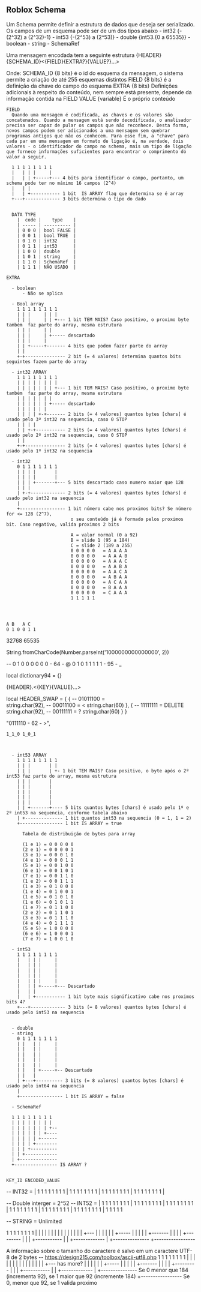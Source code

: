 ## Roblox Schema

Um Schema permite definir a estrutura de dados que deseja ser serializado. Os campos de um esquema pode ser de um dos tipos abaixo
    - int32     {-(2^32) a (2^32)-1}
    - int53     {-(2^53) a (2^53)}
    - double    {int53.{0 a 65535}}
    - boolean
    - string
    - SchemaRef

  Uma mensagem encodada tem a seguinte estrutura
    {HEADER}{SCHEMA_ID}<{FIELD}{EXTRA?}{VALUE?}...>
  
  Onde:
    SCHEMA_ID {8 bits} é o id do esquema da mensagem, o sistema permite a criação de até 255 esquemas distintos
    FIELD     {8 bits} é a definição da chave do campo do esquema
    EXTRA     {8 bits} Definições adicionais à respeito do conteúdo, nem sempre está presente, depende da informação contida na FIELD
    VALUE     {variable} É o próprio conteúdo

    FIELD
      Quando uma mensagem é codificada, as chaves e os valores são concatenados. Quando a mensagem está sendo decodificada, o analisador precisa ser capaz de pular os campos que não reconhece. Desta forma, novos campos podem ser adicionados a uma mensagem sem quebrar programas antigos que não os conhecem. Para esse fim, a "chave" para cada par em uma mensagem em formato de ligação é, na verdade, dois valores - o identificador do campo no schema, mais um tipo de ligação que fornece informações suficientes para encontrar o comprimento do valor a seguir.

      1 1 1 1 1 1 1 1
      |   | | |     |
      |   | | +-----+--- 4 bits para identificar o campo, portanto, um schema pode ter no máximo 16 campos (2^4)
      |   | |            
      |   | +----------- 1 bit  IS ARRAY flag que determina se é array
      +---+------------- 3 bits determina o tipo do dado

      
      DATA TYPE 
        |  code |    type    |
        | ----- | ---------- | 
        | 0 0 0 | bool FALSE |
        | 0 0 1 | bool TRUE  |
        | 0 1 0 | int32      |   
        | 0 1 1 | int53      |
        | 1 0 0 | double     |
        | 1 0 1 | string     |
        | 1 1 0 | SchemaRef  |
        | 1 1 1 | NÃO USADO  |

    EXTRA

      - boolean 
          - Não se aplica

      - Bool array
        1 1 1 1 1 1 1 1
        | | |     | | |
        | | |     | | +--- 1 bit TEM MAIS? Caso positivo, o proximo byte também  faz parte do array, mesma estrutura
        | | |     | | 
        | | |     | +----- descartado
        | | |     | 
        | | +-----+------- 4 bits que podem fazer parte do array
        | |
        +-+--------------- 2 bit (= 4 valores) determina quantos bits seguintes fazem parte do array

      - int32 ARRAY
        1 1 1 1 1 1 1 1
        | | | | | | | |
        | | | | | | | +--- 1 bit TEM MAIS? Caso positivo, o proximo byte também  faz parte do array, mesma estrutura
        | | | | | | | 
        | | | | | | +----- descartado
        | | | | | |
        | | | | +-+------- 2 bits (= 4 valores) quantos bytes [chars] é usado pelo 3º int32 na sequencia, caso 0 STOP
        | | | |
        | | +-+----------- 2 bits (= 4 valores) quantos bytes [chars] é usado pelo 2º int32 na sequencia, caso 0 STOP
        | |
        +-+--------------- 2 bits (= 4 valores) quantos bytes [chars] é usado pelo 1º int32 na sequencia

      - int32
        0 1 1 1 1 1 1 1
        | | | |       |
        | | | |       |
        | | | +-------+--- 5 bits descartado caso numero maior que 128
        | | |
        | +-+------------- 2 bits (= 4 valores) quantos bytes [chars] é usado pelo int32 na sequencia
        |
        +----------------- 1 bit número cabe nos proximos bits? Se número for <= 128 (2^7),
                            o seu conteúdo já é formado pelos proximos bit. Caso negativo, valida proximos 2 bits

                            A = valor normal (0 a 92)
                            B = slide 1 (95 a 184)
                            C = slide 2 (189 a 255)
                            0 0 0 0 0   = A A A A
                            0 0 0 0 0   = A A A B
                            0 0 0 0 0   = A A A C
                            0 0 0 0 0   = A A B A
                            0 0 0 0 0   = A A C A
                            0 0 0 0 0   = A B A A
                            0 0 0 0 0   = A C A A
                            0 0 0 0 0   = B A A A
                            0 0 0 0 0   = C A A A
                            1 1 1 1 1




    A B   A C
    0 1 0 0 1 1

32768
65535

String.fromCharCode(Number.parseInt('1000000000000000', 2))

  -- 
  0 1 0 0 0 0 0 0  - 64 - @
  0 1 0 1 1 1 1 1  - 95 - _


  local dictionary94 = {} 




  {HEADER}.<{KEY}{VALUE}...>



  local HEADER_SWAP = {
    {
      -- 01011100 = \
      string.char(92), 
      -- 00011100 = <
      string.char(60)
    },
    {
      -- 11111111 = DELETE
      string.char(92), 
      -- 00111111 = ?
      string.char(60)
    }
  }

 "0111110 - 62 - >",

  

    1_1_0 1_0_1



      - int53 ARRAY
        1 1 1 1 1 1 1 1 
        | | |       | |
        | | |       | +- 1 bit TEM MAIS? Caso positivo, o byte após o 2º int53 faz parte do array, mesma estrutura
        | | |       | 
        | | |       |
        | | |       |
        | | |       |
        | | |       |
        | | +-------+---- 5 bits quantos bytes [chars] é usado pelo 1º e 2º int53 na sequencia, conforme tabela abaixo
        | +-------------- 1 bit quantos int53 na sequencia (0 = 1, 1 = 2)
        +---------------- 1 bit IS ARRAY = true

          Tabela de distribuição de bytes para array

          (1 e 1) = 0 0 0 0 0
          (2 e 1) = 0 0 0 0 1
          (3 e 1) = 0 0 0 1 0
          (4 e 1) = 0 0 0 1 1
          (5 e 1) = 0 0 1 0 0
          (6 e 1) = 0 0 1 0 1
          (7 e 1) = 0 0 1 1 0
          (1 e 2) = 0 0 1 1 1
          (1 e 3) = 0 1 0 0 0
          (1 e 4) = 0 1 0 0 1
          (1 e 5) = 0 1 0 1 0
          (1 e 6) = 0 1 0 1 1
          (1 e 7) = 0 1 1 0 0
          (2 e 2) = 0 1 1 0 1
          (3 e 3) = 0 1 1 1 0
          (4 e 4) = 0 1 1 1 1
          (5 e 5) = 1 0 0 0 0
          (6 e 6) = 1 0 0 0 1
          (7 e 7) = 1 0 0 1 0

      - int53
        1 1 1 1 1 1 1 1
        |   | | |     |
        |   | | |     |
        |   | | |     |
        |   | | |     |
        |   | | |     |
        |   | | +-----+--- Descartado
        |   | |
        |   | +----------- 1 bit byte mais significativo cabe nos proximos bits 4?
        +---+------------- 3 bits (= 8 valores) quantos bytes [chars] é usado pelo int53 na sequencia


      - double
      - string
        0 1 1 1 1 1 1 1
        | |   | |     |
        | |   | |     |
        | |   | |     |
        | |   | |     |
        | |   | |     |
        | |   | +-----+-- Descartado
        | |   |
        | +---+---------- 3 bits (= 8 valores) quantos bytes [chars] é usado pelo int64 na sequencia
        |
        +---------------- 1 bit IS ARRAY = false

      - SchemaRef

      1 1 1 1 1 1 1 1
      | | | | | | | |
      | | | | | | | +--
      | | | | | | +----
      | | | | | +------
      | | | | +--------
      | | | +----------
      | | +------------
      | +--------------
      +---------------- IS ARRAY ?
  

    KEY_ID ENCODED_VALUE

-- INT32 = | 1 1 1 1 1 1 1 1 | 1 1 1 1 1 1 1 1 | 1 1 1 1 1 1 1 1 | 1 1 1 1 1 1 1 1 |

-- Double interger = 2^52
-- INT52 = | 1 1 1 1 1 1 1 1 | 1 1 1 1 1 1 1 1 | 1 1 1 1 1 1 1 1 | 1 1 1 1 1 1 1 1 | 1 1 1 1 1 1 1 1 | 1 1 1 1 1 1 1 1 | 1 1 1 1 1 

-- STRING = Unlimited

1 1 1 1 1 1 1 1
| | | | | | | |
| | | | | | | +---
| | | | | | +-----
| | | | | +-------
| | | | +---------
| | | +-----------
| | +-------------
| +---------------
+-----------------




A informação sobre o tamanho do caractere é salvo em um caractere UTF-8 de 2 bytes
-- https://design215.com/toolbox/ascii-utf8.php
1 1 1 1 1 1 1 1
| | | | | | | |
| | | | | | | +--- has more?
| | | | | | +-----
| | | | | +-------
| | | | +---------
| | | +-----------
| | +-------------
| +--------------- Se 0 menor que 184 (incrementa 92), se 1 maior que 92 (incremente 184)
+----------------- Se 0, menor que 92, se 1 valida proximo
